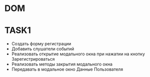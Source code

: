 # DOM

# TASK1

- Создать форму регистрации
- Добавить слушатели событий
- Реализовать открытие модального окна при нажатии на кнопку Зарегистрироваться
- Реализовать методы закрытия модального окна
- Передавать в модальное окно Данные Пользователя
